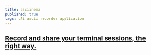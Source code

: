 ```yaml
---
title: asciinema
published: true
tags: cli ascii recorder application
---
```

## [Record and share your terminal sessions, the right way.](https://asciinema.org/)
